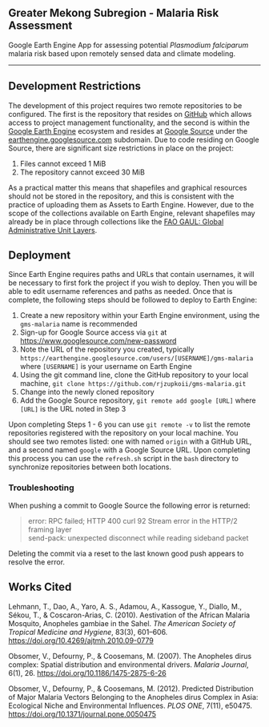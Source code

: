 Greater Mekong Subregion - Malaria Risk Assessment
--

Google Earth Engine App for assessing potential *Plasmodium falciparum* malaria risk based upon remotely sensed data and climate modeling.

---

## Development Restrictions
The development of this project requires two remote repositories to be configured. The first is the repository that resides on [GitHub](https://github.com/) which allows access to project management functionality, and the second is within the [Google Earth Engine](https://earthengine.google.com/) ecosystem and resides at [Google Source](https://opensource.google/) under the [earthengine.googlesource.com](https://earthengine.googlesource.com/) subdomain. Due to code residing on Google Source, there are significant size restrictions in place on the project:

1. Files cannot exceed 1 MiB
2. The repository cannot exceed 30 MiB

As a practical matter this means that shapefiles and graphical resources should not be stored in the repository, and this is consistent with the practice of uploading them as Assets to Earth Engine. However, due to the scope of the collections available on Earth Engine, relevant shapefiles may already be in place through collections like the [FAO GAUL: Global Administrative Unit Layers](https://developers.google.com/earth-engine/datasets/catalog/FAO_GAUL_2015_level2).

## Deployment
Since Earth Engine requires paths and URLs that contain usernames, it will be necessary to first fork the project if you wish to deploy. Then you will be able to edit username references and paths as needed. Once that is complete, the following steps should be followed to deploy to Earth Engine:

1. Create a new repository within your Earth Engine environment, using the `gms-malaria` name is recommended
2. Sign-up for Google Source access via `git` at https://www.googlesource.com/new-password
3. Note the URL of the repository you created, typically `https://earthengine.googlesource.com/users/[USERNAME]/gms-malaria` where `[USERNAME]` is your username on Earth Engine
4. Using the git command line, clone the GitHub repository to your local machine, `git clone https://github.com/rjzupkoii/gms-malaria.git`
5. Change into the newly cloned repository
6. Add the Google Source repository, `git remote add google [URL]` where `[URL]` is the URL noted in Step 3

Upon completing Steps 1 - 6 you can use `git remote -v` to list the remote repositories registered with the repository on your local machine. You should see two remotes listed: one with named `origin` with a GitHub URL, and a second named `google` with a Google Source URL. Upon completing this process you can use the `refresh.sh` script in the `bash` directory to synchronize repositories between both locations. 

### Troubleshooting

When pushing a commit to Google Source the following error is returned:

> error: RPC failed; HTTP 400 curl 92 Stream error in the HTTP/2 framing layer<br> 
> send-pack: unexpected disconnect while reading sideband packet

Deleting the commit via a reset to the last known good push appears to resolve the error.


## Works Cited
Lehmann, T., Dao, A., Yaro, A. S., Adamou, A., Kassogue, Y., Diallo, M., Sékou, T., & Coscaron-Arias, C. (2010). Aestivation of the African Malaria Mosquito, Anopheles gambiae in the Sahel. *The American Society of Tropical Medicine and Hygiene*, 83(3), 601–606. https://doi.org/10.4269/ajtmh.2010.09-0779

Obsomer, V., Defourny, P., & Coosemans, M. (2007). The Anopheles dirus complex: Spatial distribution and environmental drivers. *Malaria Journal*, 6(1), 26. https://doi.org/10.1186/1475-2875-6-26

Obsomer, V., Defourny, P., & Coosemans, M. (2012). Predicted Distribution of Major Malaria Vectors Belonging to the Anopheles dirus Complex in Asia: Ecological Niche and Environmental Influences. *PLOS ONE*, 7(11), e50475. https://doi.org/10.1371/journal.pone.0050475
